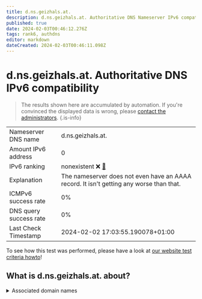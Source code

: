 ```yaml
---
title: d.ns.geizhals.at.
description: d.ns.geizhals.at. Authoritative DNS Nameserver IPv6 compatibility
published: true
date: 2024-02-03T00:46:12.276Z
tags: rank6, authdns
editor: markdown
dateCreated: 2024-02-03T00:46:11.098Z
---
```


# d.ns.geizhals.at. Authoritative DNS IPv6 compatibility

> The results shown here are accumulated by automation. If you're convinced the displayed data is wrong, please [contact the administrators](/howto/chat). 
{.is-info}




|   |   |
| - | - |
| Nameserver DNS name | d.ns.geizhals.at.
| Amount IPv6 address | 0
| IPv6 ranking | nonexistent :x: [🔗](/howto/ranking) |
| Explanation | The nameserver does not even have an AAAA record. It isn't getting any worse than that. |
| ICMPv6 success rate | 0%|
| DNS query success rate | 0% |
| Last Check Timestamp | 2024-02-02 17:03:55.190078+01:00 |

To see how this test was performed, please have a look at [our website test criteria howto](/howto/testcriteria/authdns)!


## What is d.ns.geizhals.at. about?






<details>
<summary>Associated domain names</summary>

geizhals.de

</details>
